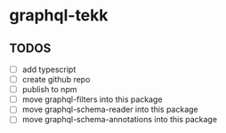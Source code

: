 # graphql-tekk

## TODOS

* [ ] add typescript
* [ ] create github repo
* [ ] publish to npm
* [ ] move graphql-filters into this package
* [ ] move graphql-schema-reader into this package
* [ ] move graphql-schema-annotations into this package
